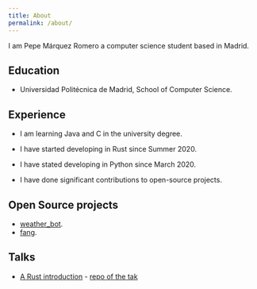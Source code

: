 ```yaml
---
title: About
permalink: /about/
---
```


I am Pepe Márquez Romero a computer science student based in Madrid.

## Education

- Universidad Politécnica de Madrid, School of Computer Science.

## Experience 
 - I am learning Java and C in the university degree.

 - I have started developing in Rust since Summer 2020.
 
 - I have stated developing in Python since March 2020.
 
 - I have done significant contributions to open-source projects.

## Open Source projects
- [weather_bot](https://github.com/pxp9/weather_bot_rust/).
- [fang](https://github.com/ayrat555/fang).

## Talks
- [A Rust introduction](https://www.youtube.com/watch?v=NL6d74ISbss) - [repo of the tak](https://github.com/pxp9/acm_rust)

